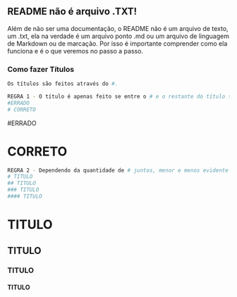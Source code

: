 ## README não é arquivo .TXT!
Além de não ser uma documentação, o README não é um arquivo de texto, um .txt, ela na verdade é um arquivo ponto .md ou um arquivo de linguagem de Markdown ou de marcação. Por isso é importante comprender como ela funciona e é o que veremos no passo a passo.

### Como fazer Títulos
```bash
Os títulos são feitos através do #. 

REGRA 1 - O título é apenas feito se entre o # e o restante do título tenha espaço.
#ERRADO
# CORRETO
```

#ERRADO
# CORRETO

```bash
REGRA 2 - Dependendo da quantidade de # juntos, menor e menos evidente é o título.
# TITULO
## TITULO
### TITULO
#### TITULO
```

# TITULO
## TITULO
### TITULO
#### TITULO